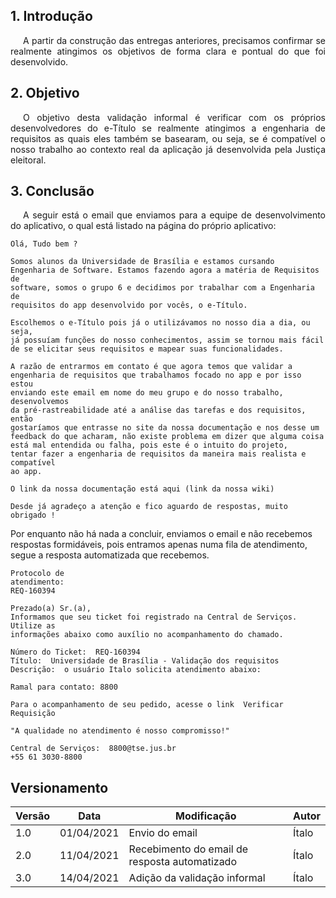 ## 1. Introdução

<p style="text-indent: 20px; text-align: justify">
A partir da construção das entregas anteriores, precisamos confirmar se realmente atingimos os objetivos de forma clara e pontual do que foi desenvolvido.
</p>

## 2. Objetivo

<p style="text-indent: 20px; text-align: justify">
O objetivo desta validação informal é verificar com os próprios desenvolvedores do e-Título se realmente atingimos a engenharia de requisitos as quais eles também se basearam, ou seja, se é compatível o nosso trabalho ao contexto real da aplicação já desenvolvida pela Justiça eleitoral.
</p>

## 3. Conclusão

<p style="text-indent: 20px; text-align: justify">
A seguir está o email que enviamos para a equipe de desenvolvimento do aplicativo, o qual está listado na página do próprio aplicativo:
</p>


    Olá, Tudo bem ?

    Somos alunos da Universidade de Brasília e estamos cursando 
    Engenharia de Software. Estamos fazendo agora a matéria de Requisitos de 
    software, somos o grupo 6 e decidimos por trabalhar com a Engenharia de
    requisitos do app desenvolvido por vocês, o e-Título.

    Escolhemos o e-Título pois já o utilizávamos no nosso dia a dia, ou seja,
    já possuíam funções do nosso conhecimentos, assim se tornou mais fácil
    de se elicitar seus requisitos e mapear suas funcionalidades.

    A razão de entrarmos em contato é que agora temos que validar a 
    engenharia de requisitos que trabalhamos focado no app e por isso estou
    enviando este email em nome do meu grupo e do nosso trabalho, desenvolvemos
    da pré-rastreabilidade até a análise das tarefas e dos requisitos, então
    gostaríamos que entrasse no site da nossa documentação e nos desse um 
    feedback do que acharam, não existe problema em dizer que alguma coisa 
    está mal entendida ou falha, pois este é o intuito do projeto, 
    tentar fazer a engenharia de requisitos da maneira mais realista e compatível
    ao app.

    O link da nossa documentação está aqui (link da nossa wiki)

    Desde já agradeço a atenção e fico aguardo de respostas, muito obrigado !

<p style="text-indent: 20px; text-align: justify">

Por enquanto não há nada a concluir, enviamos o email e não recebemos respostas formidáveis, pois entramos apenas numa fila de atendimento, segue a resposta automatizada que recebemos.

</p>

    Protocolo de
    atendimento:
    REQ-160394

    Prezado(a) Sr.(a),
    Informamos que seu ticket foi registrado na Central de Serviços. Utilize as
    informações abaixo como auxílio no acompanhamento do chamado.

    Número do Ticket:  REQ-160394
    Título:  Universidade de Brasília - Validação dos requisitos
    Descrição:  o usuário Italo solicita atendimento abaixo:

    Ramal para contato: 8800

    Para o acompanhamento de seu pedido, acesse o link  Verificar Requisição

    "A qualidade no atendimento é nosso compromisso!"

    Central de Serviços:  8800@tse.jus.br   
    +55 61 3030-8800

## Versionamento

| Versão | Data | Modificação | Autor |
|--|--|--|--|
| 1.0 | 01/04/2021 | Envio do email | Ítalo |
| 2.0 | 11/04/2021 | Recebimento do email de resposta automatizado | Ítalo |
| 3.0 | 14/04/2021 | Adição da validação informal | Ítalo |

